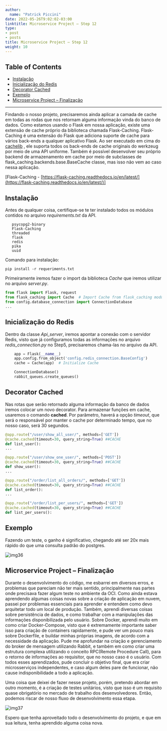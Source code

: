 ```yaml
---
author:
  name: "Patrick Piccini"
date: 2022-05-26T9:02:02-03:00
linktitle: Microservice Project – Step 12
type:
- post
- posts
title: Microservice Project – Step 12
weight: 10
---
```

## Table of Contents
- [Instalação](#instala%C3%A7%C3%A3o)
- [Inicialização do Redis](#inicializa%C3%A7%C3%A3o-do-redis)
- [Decorator Cached](#decorator-cached)
- [Exemplo](#exemplo)
- [Microservice Project – Finalização](#microservice-project--finaliza%C3%A7%C3%A3o)

---

Findando o nosso projeto, precisaremos ainda aplicar a camada de cache em todas as rodas que nos retornam alguma informação vinda do banco de dados. Como estamos usando o Flask em nossa aplicação, existe uma extensão de cache próprio da biblioteca chamada Flask-Caching. Flask-Caching é uma extensão do Flask que adiciona suporte de cache para vários back-ends a qualquer aplicativo Flask. Ao ser executado em cima do [cachelib](https://github.com/pallets-eco/cachelib) , ele suporta todos os back-ends de cache originais do werkzeug por meio de uma API uniforme. Também é possível desenvolver seu próprio backend de armazenamento em cache por meio de subclasses de flask\_caching.backends.base.BaseCache classe, mas isso não vem ao caso nessa aplicação.

[Flask-Caching - [https://flask-caching.readthedocs.io/en/latest/](https://flask-caching.readthedocs.io/en/latest/)]

## Instalação

Antes de qualquer coisa, certifique-se te ter instalado todos os módulos contidos no arquivo _requirements.txt_ da API.

~~~ requirements
   psycopg2-binary
   Flask-Caching
   threaded
   flask
   redis
   pika
   uuid
~~~
Comando para instalação:
~~~ shell
pip install -r requeriments.txt
~~~

Primeiramente iremos fazer o import da biblioteca _Cache_ que iremos utilizar no arquivo _server.py_.

~~~ python
from flask import Flask, request
from flask_caching import Cache  # Import Cache from flask_caching module
from config.database_connection import ConnectionDatabase
...
~~~

## Inicialização do Redis

Dentro da classe _Api\_server_, iremos apontar a conexão com o servidor Redis, visto que já configuramos todas as informações no arquivo _redis\_connection.py_ no Step5, precisaremos chama-las no arquivo da API.

~~~ python
    app = Flask(__name__)
    app.config.from_object('config.redis_connection.BaseConfig')
    cache = Cache(app)  # Initialize Cache

    ConnectionDatabase()
    rabbit_queues.create_queues()
~~~

## Decorator Cached

Nas rotas que serão retornado alguma informação da banco de dados iremos colocar um novo decorator. Para armazenar funções em cache, usaremos o comando **cached**. Por parâmetro, haverá a opção _timeout_, que será o responsável por manter o cache por determinado tempo, que no nosso caso, será 30 segundos.

~~~ python
@app.route("/user/show_all_user/", methods=['GET'])
@cache.cached(timeout=30, query_string=True) ##CACHE
def list_user():
...

@app.route("/user/show_one_user/", methods=['POST'])
@cache.cached(timeout=30, query_string=True) ##CACHE
def show_user():
...

@app.route("/order/list_all_orders/", methods=['GET'])
@cache.cached(timeout=30, query_string=True) ##CACHE
def list_order():
...

@app.route("/order/list_per_users/", methods=['GET'])
@cache.cached(timeout=30, query_string=True) ##CACHE
def list_per_users():
~~~

## Exemplo

Fazendo um teste, o ganho é significativo, chegando até ser 20x mais rápido do que uma consulta padrão do postgres.

![img36](/images/microservice_project/img36.png)

## Microservice Project – Finalização

Durante o desenvolvimento do código, me esbarrei em diversos erros, e problemas que pareciam não ter mais sentido, principalmente nas partes onde precisava fazer algum teste no ambiente da OCI. Como ainda estava aprendendo algumas coisas novas sobre a criação de aplicação em nuvem, passei por problemas essenciais para aprender e entendem como devo arquitetar todo um local de produção. Também, aprendi diversas coisas sobre persistência de dados, e como trabalhar com a manipulações das informações disponibilizada pelo usuário. Sobre Docker, aprendi muito em como criar Docker-Compose, visto que é extremamente importante saber isso para criação de containers rapidamente, e pude ver um pouco mais sobre Dockerfile, e buildar minhas próprias imagens, de acordo com a necessidade da aplicação. Pude me aprofundar na criação e gerenciamento do broker de mensagem utilizando Rabbit, e também em como criar uma estrutura complexa utilizando o conceito RPC(Remote Procedure Call), para o retorno de informações ao requisitor, que no nosso caso é o usuário. Com todos esses aprendizados, pude concluir o objetivo final, que era criar microsserviços independentes, e caso algum deles pare de funcionar, não cause indisponibilidade a todo a aplicação.

Uma coisa que deixei de fazer nesse projeto, porém, pretendo abordar em outro momento, é a criação de testes unitários, visto que isso é um requisito quase obrigatório no mercado de trabalho dos desenvolvedores. Então, podemos riscar de nosso fluxo de desenvolvimento essa etapa.

![img37](/images/microservice_project/img37.png)

Espero que tenha aproveitado todo o desenvolvimento do projeto, e que em sua leitura, tenha aprendido alguma coisa nova.